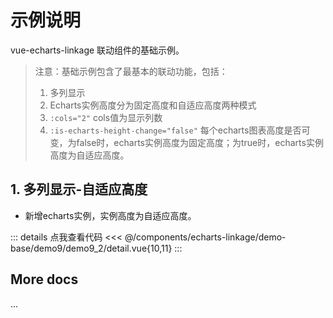 <script setup>
import LinkageDemo92 from '@/components/echarts-linkage/demo-base/demo9/demo9_2/index.vue';
</script>

# 示例说明

vue-echarts-linkage 联动组件的基础示例。

> 注意：基础示例包含了最基本的联动功能，包括：
> 1. 多列显示
> 2. Echarts实例高度分为固定高度和自适应高度两种模式
> 3. `:cols="2"` cols值为显示列数
> 4. `:is-echarts-height-change="false"` 每个echarts图表高度是否可变，为false时，echarts实例高度为固定高度；为true时，echarts实例高度为自适应高度。

## 1. 多列显示-自适应高度

* 新增echarts实例，实例高度为自适应高度。

<LinkageDemo92 />

::: details 点我查看代码
<<< @/components/echarts-linkage/demo-base/demo9/demo9_2/detail.vue{10,11}
:::


## More docs

...


